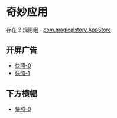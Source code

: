 # 奇妙应用

存在 2 规则组 - [com.magicalstory.AppStore](/src/apps/com.magicalstory.AppStore.ts)

## 开屏广告

- [快照-0](https://i.gkd.li/import/13185745)
- [快照-1](https://i.gkd.li/import/13191546)

## 下方横幅

- [快照-0](https://i.gkd.li/import/import/13185746)
